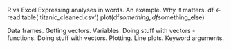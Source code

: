 R vs Excel
Expressing analyses in words.
An example.
Why it matters.
df <- read.table('titanic_cleaned.csv')
plot(df$something, df$something_else)

Data frames.
Getting vectors.
Variables.
Doing stuff with vectors - functions.
Doing stuff with vectors.
Plotting.  Line plots.
Keyword arguments.


